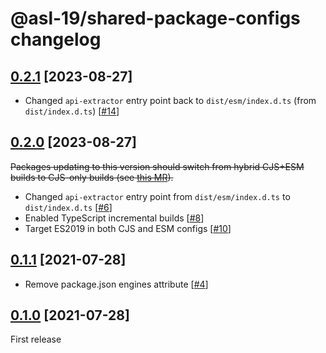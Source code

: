# @asl-19/shared-package-configs changelog

## [0.2.1](https://github.com/ASL-19/shared-package-configs/pulls?q=is%3Apr+milestone%3A0.2.1) [2023-08-27]

- Changed `api-extractor` entry point back to `dist/esm/index.d.ts` (from `dist/index.d.ts`) [[#14](https://github.com/ASL-19/shared-package-configs/pull/14)]

## [0.2.0](https://github.com/ASL-19/shared-package-configs/pulls?q=is%3Apr+milestone%3A0.2.0) [2023-08-27]

~~Packages updating to this version should switch from hybrid CJS+ESM builds to CJS-only builds (see [this MR](https://github.com/ASL-19/js-dom-utils/pull/8)).~~

- Changed `api-extractor` entry point from `dist/esm/index.d.ts` to `dist/index.d.ts` [[#6](https://github.com/ASL-19/shared-package-configs/pull/6)]
- Enabled TypeScript incremental builds [[#8](https://github.com/ASL-19/shared-package-configs/pull/8)]
- Target ES2019 in both CJS and ESM configs [[#10](https://github.com/ASL-19/shared-package-configs/pull/10)]

## [0.1.1](https://github.com/ASL-19/shared-package-configs/pulls?q=is%3Apr+milestone%3A0.1.1) [2021-07-28]

- Remove package.json engines attribute [[#4](https://github.com/ASL-19/shared-package-configs/pull/4)]

## [0.1.0](https://github.com/ASL-19/shared-package-configs/pulls?q=is%3Apr+milestone%3A0.1.0) [2021-07-28]

First release
